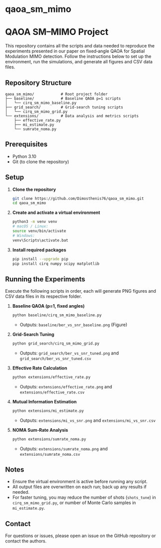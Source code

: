 # qaoa_sm_mimo
# QAOA SM–MIMO Project

This repository contains all the scripts and data needed to reproduce the experiments presented in our paper on fixed‑angle QAOA for Spatial Modulation MIMO detection. Follow the instructions below to set up the environment, run the simulations, and generate all figures and CSV data files.

## Repository Structure

```
qaoa_sm_mimo/            # Root project folder
├── baseline/            # Baseline QAOA p=1 scripts
│   └── cirq_sm_mimo_baseline.py
├── grid_search/         # Grid-search tuning scripts
│   └── cirq_sm_mimo_grid.py
└── extensions/          # Data analysis and metrics scripts
    ├── effective_rate.py
    ├── mi_estimate.py
    └── sumrate_noma.py
```

## Prerequisites

* Python 3.10
* Git (to clone the repository)

## Setup

1. **Clone the repository**

   ```bash
   git clone https://github.com/Dimosthenis76/qaoa_sm_mimo.git
   cd qaoa_sm_mimo
   ```
2. **Create and activate a virtual environment**

   ```bash
   python3 -m venv venv
   # macOS / Linux:
   source venv/bin/activate
   # Windows:
   venv\Scripts\activate.bat
   ```
3. **Install required packages**

   ```bash
   pip install --upgrade pip
   pip install cirq numpy scipy matplotlib
   ```

## Running the Experiments

Execute the following scripts in order, each will generate PNG figures and CSV data files in its respective folder.

1. **Baseline QAOA (p=1, fixed angles)**

   ```bash
   python baseline/cirq_sm_mimo_baseline.py
   ```

   * Outputs: `baseline/ber_vs_snr_baseline.png` (Figure)

2. **Grid‑Search Tuning**

   ```bash
   python grid_search/cirq_sm_mimo_grid.py
   ```

   * Outputs: `grid_search/ber_vs_snr_tuned.png` and `grid_search/ber_vs_snr_tuned.csv`

3. **Effective Rate Calculation**

   ```bash
   python extensions/effective_rate.py
   ```

   * Outputs: `extensions/effective_rate.png` and `extensions/effective_rate.csv`

4. **Mutual Information Estimation**

   ```bash
   python extensions/mi_estimate.py
   ```

   * Outputs: `extensions/mi_vs_snr.png` and `extensions/mi_vs_snr.csv`

5. **NOMA Sum‑Rate Analysis**

   ```bash
   python extensions/sumrate_noma.py
   ```

   * Outputs: `extensions/sumrate_noma.png` and `extensions/sumrate_noma.csv`

## Notes

* Ensure the virtual environment is active before running any script.
* All output files are overwritten on each run; back up any results if needed.
* For faster tuning, you may reduce the number of shots (`shots_tune`) in `cirq_sm_mimo_grid.py`, or number of Monte Carlo samples in `mi_estimate.py`.

## Contact

For questions or issues, please open an issue on the GitHub repository or contact the authors.
